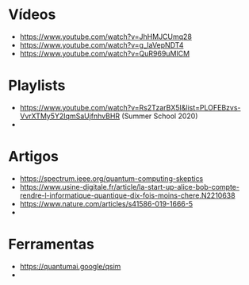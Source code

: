 # Vídeos
- https://www.youtube.com/watch?v=JhHMJCUmq28
- https://www.youtube.com/watch?v=g_IaVepNDT4
- https://www.youtube.com/watch?v=QuR969uMICM

# Playlists
 - https://www.youtube.com/watch?v=Rs2TzarBX5I&list=PLOFEBzvs-VvrXTMy5Y2IqmSaUjfnhvBHR (Summer School 2020)
 - 

# Artigos
- https://spectrum.ieee.org/quantum-computing-skeptics
- https://www.usine-digitale.fr/article/la-start-up-alice-bob-compte-rendre-l-informatique-quantique-dix-fois-moins-chere.N2210638
- https://www.nature.com/articles/s41586-019-1666-5
- 
# Ferramentas
- https://quantumai.google/qsim
- 